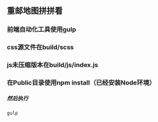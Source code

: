 ﻿## 重邮地图拼拼看

### 前端自动化工具使用gulp
### css源文件在build/scss
### js未压缩版本在build/js/index.js
### 在Public目录使用npm install（已经安装Node环境）
##### 然后执行 
#####
	gulp
	